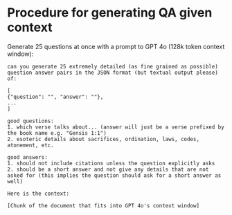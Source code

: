 # Procedure for generating QA given context

Generate 25 questions at once with a prompt to GPT 4o (128k token context window):

```text
can you generate 25 extremely detailed (as fine grained as possible) question answer pairs in the JSON format (but textual output please) of: 

[
{"question": "", "answer": ""},
...
]

good questions:
1. which verse talks about... (answer will just be a verse prefixed by the book name e.g. "Gensis 1:1")
2. esoteric details about sacrifices, ordination, laws, codes, atonement, etc.

good answers:
1. should not include citations unless the question explicitly asks
2. should be a short answer and not give any details that are not asked for (this implies the question should ask for a short answer as well)

Here is the context:

[Chunk of the document that fits into GPT 4o's context window]
```